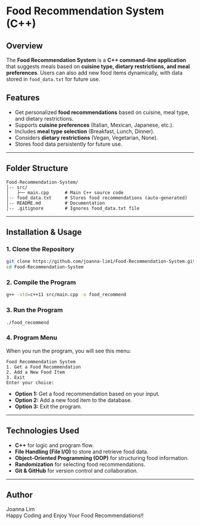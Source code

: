 # Food Recommendation System (C++)

## Overview
The **Food Recommendation System** is a **C++ command-line application** that suggests meals based on **cuisine type, dietary restrictions, and meal preferences**. Users can also add new food items dynamically, with data stored in `food_data.txt` for future use.

## Features
- Get personalized **food recommendations** based on cuisine, meal type, and dietary restrictions.  
- Supports **cuisine preferences** (Italian, Mexican, Japanese, etc.).  
- Includes **meal type selection** (Breakfast, Lunch, Dinner).  
- Considers **dietary restrictions** (Vegan, Vegetarian, None).  
- Stores food data persistently for future use.  

---

## Folder Structure
```
Food-Recommendation-System/
│-- src/
│   ├── main.cpp      # Main C++ source code
│-- food_data.txt     # Stores food recommendations (auto-generated)
│-- README.md         # Documentation
│-- .gitignore        # Ignores food_data.txt file
```

---

## Installation & Usage

### 1. Clone the Repository
```sh
git clone https://github.com/joanna-lim1/Food-Recommendation-System.git
cd Food-Recommendation-System
```

### 2. Compile the Program
```sh
g++ -std=c++11 src/main.cpp -o food_recommend
```

### 3. Run the Program
```sh
./food_recommend
```

### 4. Program Menu
When you run the program, you will see this menu:
```
Food Recommendation System
1. Get a Food Recommendation
2. Add a New Food Item
3. Exit
Enter your choice: 
```
- **Option 1:** Get a food recommendation based on your input.
- **Option 2:** Add a new food item to the database.
- **Option 3:** Exit the program.

---

## Technologies Used
- **C++** for logic and program flow.
- **File Handling (File I/O)** to store and retrieve food data.
- **Object-Oriented Programming (OOP)** for structuring food information.
- **Randomization** for selecting food recommendations.
- **Git & GitHub** for version control and collaboration.

---


## Author
Joanna Lim  
Happy Coding and Enjoy Your Food Recommendations!!

